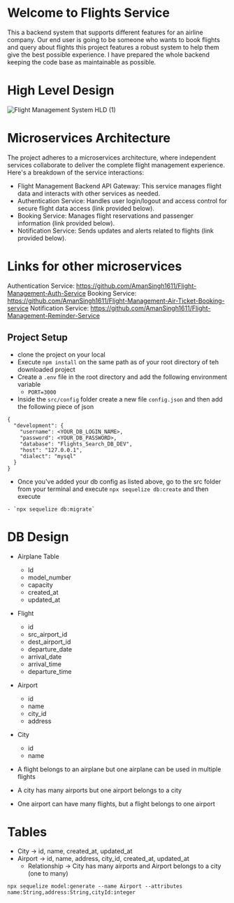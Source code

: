 # Welcome to Flights Service
This a backend system that supports different features for an airline company. Our end user is going to be someone who wants to book flights and query about flights this project features a robust system to help them give the best possible experience. I have prepared the whole backend keeping the code base as maintainable as possible.

# High Level Design 
![Flight Management System HLD (1)](https://github.com/AmanSingh1611/Flight-Management-Search-Service/assets/78806052/9e89cbe2-ff12-480f-ada0-bd705202b5a4)


# Microservices Architecture

The project adheres to a microservices architecture, where independent services collaborate to deliver the complete flight management experience. Here's a breakdown of the service interactions:

- Flight Management Backend API Gateway: This service manages flight data and interacts with other services as needed.
- Authentication Service: Handles user login/logout and access control for secure flight data access (link provided below).
- Booking Service: Manages flight reservations and passenger information (link provided below).
- Notification Service: Sends updates and alerts related to flights (link provided below).

# Links for other microservices 

Authentication Service: https://github.com/AmanSingh1611/Flight-Management-Auth-Service
Booking Service: https://github.com/AmanSingh1611/Flight-Management-Air-Ticket-Booking-service
Notification Service: https://github.com/AmanSingh1611/Flight-Management-Reminder-Service

## Project Setup
- clone the project on your local
- Execute `npm install` on the same path as of your root directory of teh downloaded project
- Create a `.env` file in the root directory and add the following environment variable
    - `PORT=3000`
- Inside the `src/config` folder create a new file `config.json` and then add the following piece of json

```
{
  "development": {
    "username": <YOUR_DB_LOGIN_NAME>,
    "password": <YOUR_DB_PASSWORD>,
    "database": "Flights_Search_DB_DEV",
    "host": "127.0.0.1",
    "dialect": "mysql"
  }
}

```

- Once you've added your db config as listed above, go to the src folder from your terminal and execute `npx sequelize db:create`
and then execute

```
- `npx sequelize db:migrate`
```

# DB Design
  - Airplane Table
    - Id
    - model_number
    - capacity
    - created_at
    - updated_at
  - Flight
    - id
    - src_airport_id
    - dest_airport_id
    - departure_date
    - arrival_date
    - arrival_time
    - departure_time
  - Airport
    - id
    - name
    - city_id
    - address
  - City 
    - id
    - name

  - A flight belongs to an airplane but one airplane can be used in multiple flights
  - A city has many airports but one airport belongs to a city
  - One airport can have many flights, but a flight belongs to one airport



# Tables

- City -> id, name, created_at, updated_at
- Airport -> id, name, address, city_id, created_at, updated_at
    - Relationship -> City has many airports and Airport belongs to a city (one to many)


```
npx sequelize model:generate --name Airport --attributes name:String,address:String,cityId:integer

```
